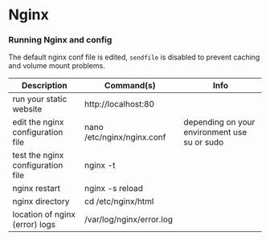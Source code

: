 # Nginx

### Running Nginx and config

The default nginx conf file is edited, `sendfile` is disabled to prevent caching and volume mount problems.


| Description                       | Command(s)                 | Info                                         |
|-----------------------------------|----------------------------|----------------------------------------------|
| run your static website           | http://localhost:80        |                                              |
| edit the nginx configuration file | nano /etc/nginx/nginx.conf | depending on your environment use su or sudo |
| test the nginx configuration file | nginx -t                   |                                              |
| nginx restart                     | nginx -s reload            |                                              |
| nginx directory                   | cd /etc/nginx/html         |                                              |
| location of nginx (error) logs    | /var/log/nginx/error.log   |                                              |

